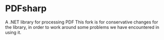 # PDFsharp
A .NET library for processing PDF
This fork is for conservative changes for the library, in order to work around some problems we have encountered in using it. 
